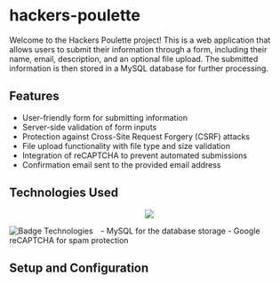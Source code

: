 # hackers-poulette

Welcome to the Hackers Poulette project! This is a web application that allows users to submit their information through a form, including their name, email, description, and an optional file upload. The submitted information is then stored in a MySQL database for further processing.

## Features

- User-friendly form for submitting information
- Server-side validation of form inputs
- Protection against Cross-Site Request Forgery (CSRF) attacks
- File upload functionality with file type and size validation
- Integration of reCAPTCHA to prevent automated submissions
- Confirmation email sent to the provided email address

## Technologies Used

<p align="center">
  <a href="https://skillicons.dev">
    <img src="https://skillicons.dev/icons?i=js,html,css,sass,git" />
  </a>
</p>
<img src="https://img.shields.io/badge/Technos-HMTL5_/_CSS3_/_JS_/_Git-green?style=for-the-badge&logo=appveyor" alt="Badge Technologies" style="margin-right:10px;">
- MySQL for the database storage
- Google reCAPTCHA for spam protection

## Setup and Configuration
